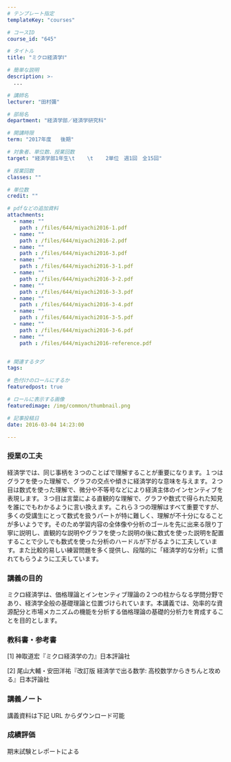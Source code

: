 ```yaml
---
# テンプレート指定
templateKey: "courses"

# コースID
course_id: "645"

# タイトル
title: "ミクロ経済学Ⅰ"

# 簡単な説明
description: >-
  ...

# 講師名
lecturer: "田村彌"

# 部局名
department: "経済学部／経済学研究科"

# 開講時限
term: "2017年度	後期"

# 対象者、単位数、授業回数
target: "経済学部1年生\t    \t    2単位　週1回　全15回"

# 授業回数
classes: ""

# 単位数
credit: ""

# pdfなどの追加資料
attachments: 
  - name: "" 
    path : /files/644/miyachi2016-1.pdf
  - name: "" 
    path : /files/644/miyachi2016-2.pdf
  - name: "" 
    path : /files/644/miyachi2016-3.pdf
  - name: "" 
    path : /files/644/miyachi2016-3-1.pdf
  - name: "" 
    path : /files/644/miyachi2016-3-2.pdf
  - name: "" 
    path : /files/644/miyachi2016-3-3.pdf
  - name: "" 
    path : /files/644/miyachi2016-3-4.pdf
  - name: "" 
    path : /files/644/miyachi2016-3-5.pdf
  - name: "" 
    path : /files/644/miyachi2016-3-6.pdf
  - name: "" 
    path : /files/644/miyachi2016-reference.pdf


# 関連するタグ
tags:

# 色付けのロールにするか
featuredpost: true

# ロールに表示する画像
featuredimage: /img/common/thumbnail.png

# 記事投稿日
date: 2016-03-04 14:23:00

---
```


### 授業の工夫

経済学では、同じ事柄を３つのことばで理解することが重要になります。１つはグラフを使った理解で、グラフの交点や傾きに経済学的な意味を与えます。２つ目は数式を使った理解で、微分や不等号などにより経済主体のインセンティブを表現します。３つ目は言葉による直観的な理解で、グラフや数式で得られた知見を誰にでもわかるように言い換えます。これら３つの理解はすべて重要ですが、多くの受講生にとって数式を扱うパートが特に難しく、理解が不十分になることが多いようです。そのため学習内容の全体像や分析のゴールを先に出来る限り丁寧に説明し、直観的な説明やグラフを使った説明の後に数式を使った説明を配置することで少しでも数式を使った分析のハードルが下がるように工夫しています。また比較的易しい練習問題を多く提供し、段階的に「経済学的な分析」に慣れてもらうように工夫しています。

### 講義の目的

ミクロ経済学は、価格理論とインセンティブ理論の２つの柱からなる学問分野であり、経済学全般の基礎理論と位置づけられています。本講義では、効率的な資源配分と市場メカニズムの機能を分析する価格理論の基礎的分析力を育成することを目的とします。

### 教科書・参考書

[1] 神取道宏『ミクロ経済学の力』日本評論社

[2] 尾山大輔・安田洋祐『改訂版 経済学で出る数学: 高校数学からきちんと攻める』日本評論社

### 講義ノート

講義資料は下記 URL からダウンロード可能



### 成績評価

期末試験とレポートによる
